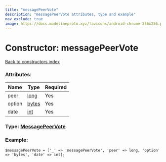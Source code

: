 ```yaml
---
title: "messagePeerVote"
description: "messagePeerVote attributes, type and example"
nav_exclude: true
image: https://docs.madelineproto.xyz/favicons/android-chrome-256x256.png
---
```

# Constructor: messagePeerVote  
[Back to constructors index](/API_docs/constructors/index.html)



### Attributes:

| Name     |    Type       | Required |
|----------|---------------|----------|
|peer|[long](/API_docs/types/long.html) | Yes|
|option|[bytes](/API_docs/types/bytes.html) | Yes|
|date|[int](/API_docs/types/int.html) | Yes|



### Type: [MessagePeerVote](/API_docs/types/MessagePeerVote.html)


### Example:

```
$messagePeerVote = ['_' => 'messagePeerVote', 'peer' => long, 'option' => 'bytes', 'date' => int];
```  
